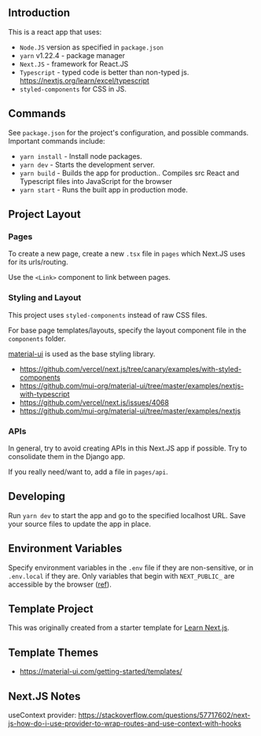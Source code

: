 ## Introduction

This is a react app that uses:

- `Node.JS` version as specified in `package.json`
- `yarn` v1.22.4 - package manager
- `Next.JS` - framework for React.JS
- `Typescript` - typed code is better than non-typed js. https://nextjs.org/learn/excel/typescript
- `styled-components` for CSS in JS.

## Commands

See `package.json` for the project's configuration, and possible commands. Important commands include:

- `yarn install` - Install node packages.
- `yarn dev` - Starts the development server.
- `yarn build` - Builds the app for production.. Compiles src React and Typescript files into JavaScript for the browser
- `yarn start` - Runs the built app in production mode.

## Project Layout

### Pages

To create a new page, create a new `.tsx` file in `pages` which Next.JS uses for its urls/routing.

Use the `<Link>` component to link between pages.

### Styling and Layout

This project uses `styled-components` instead of raw CSS files.

For base page templates/layouts, specify the layout component file in the `components` folder.

[material-ui](https://material-ui.com/) is used as the base styling library.

- https://github.com/vercel/next.js/tree/canary/examples/with-styled-components
- https://github.com/mui-org/material-ui/tree/master/examples/nextjs-with-typescript
- https://github.com/vercel/next.js/issues/4068
- https://github.com/mui-org/material-ui/tree/master/examples/nextjs

### APIs

In general, try to avoid creating APIs in this Next.JS app if possible. Try to consolidate them in the Django app.

If you really need/want to, add a file in `pages/api`.

## Developing

Run `yarn dev` to start the app and go to the specified localhost URL. Save your source files to update the app in place.

## Environment Variables

Specify environment variables in the `.env` file if they are non-sensitive, or in `.env.local` if they are. Only variables that begin with `NEXT_PUBLIC_` are accessible by the browser ([ref](https://nextjs.org/docs/basic-features/environment-variables)).


## Template Project

This was originally created from a starter template for [Learn Next.js](https://nextjs.org/learn).

## Template Themes

- https://material-ui.com/getting-started/templates/


## Next.JS Notes

useContext provider: https://stackoverflow.com/questions/57717602/next-js-how-do-i-use-provider-to-wrap-routes-and-use-context-with-hooks
